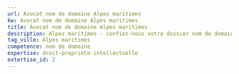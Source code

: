 ```yaml
---
url: Avocat nom de domaine Alpes maritimes
kw: Avocat nom de domaine Alpes maritimes
title: Avocat nom de domaine Alpes maritimes
description: Alpes maritimes - confiez-nous votre dossier nom de domaine
tag_ville: Alpes maritimes
competence: nom de domaine
expertise: droit-propriete-intellectuelle
extertise_id: 2
---
```

